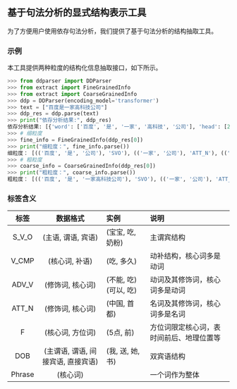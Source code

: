 ## 基于句法分析的显式结构表示工具
为了方便用户使用依存句法分析，我们提供了基于句法分析的结构抽取工具。<br>

### 示例
本工具提供两种粒度的结构化信息抽取接口，如下所示。

```python
>>> from ddparser import DDParser
>>> from extract import FineGrainedInfo
>>> from extract import CoarseGrainedInfo
>>> ddp = DDParser(encoding_model='transformer')
>>> text = ["百度是一家高科技公司"]
>>> ddp_res = ddp.parse(text)
>>> print("依存分析结果:", ddp_res)
依存分析结果: [{'word': ['百度', '是', '一家', '高科技', '公司'], 'head': [2, 0, 5, 5, 2], 'deprel': ['SBV', 'HED', 'ATT', 'ATT', 'VOB']}]
>>> # 细粒度
>>> fine_info = FineGrainedInfo(ddp_res[0])
>>> print("细粒度：", fine_info.parse())
细粒度： [(('百度', '是', '公司'), 'SVO'), (('一家', '公司'), 'ATT_N'), (('高科技', '公司'), 'ATT_N')]
>>> # 粗粒度
>>> coarse_info = CoarseGrainedInfo(ddp_res[0])
>>> print("粗粒度：", coarse_info.parse())
粗粒度： [(('百度', '是', '一家高科技公司'), 'SVO'), (('一家', '公司'), 'ATT_N'), (('高科技', '公司'), 'ATT_N')]
```
### 标签含义
|  标签  |              数据格式              | 实例                  | 说明                                     |
| :----: | :--------------------------------: | :-------------------- | :--------------------------------------- |
| S_V_O  |         (主语, 谓语, 宾语)         | (宝宝, 吃, 奶粉)      | 主谓宾结构                               |
| V_CMP  |           (核心词, 补语)           | (吃, 多久)            | 动补结构，核心词多是动词                 |
| ADV_V  |          (修饰词, 核心词)          | (不能, 吃) (可以, 吃) | 动词及其修饰词，核心词多是动词           |
| ATT_N  |          (修饰词, 核心词)          | (中国, 首都)          | 名词及其修饰词，核心词多是名词           |
|   F    |          (核心词, 方位词)          | (5点, 前)             | 方位词限定核心词，表时间前后、地理位置等 |
|  DOB   | (主谓语, 谓语, 间接宾语, 直接宾语) | (我, 送, 她, 书)      | 双宾语结构                               |
| Phrase |              (核心词)              |                       | 一个词作为整体                           |
